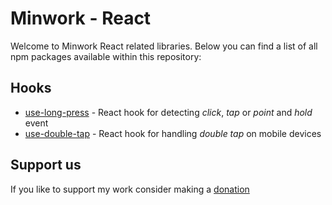 # Minwork - React
Welcome to Minwork React related libraries. Below you can find a list of all npm packages available within this repository:

## Hooks
- [use-long-press](./packages/use-long-press/README.md) - React hook for detecting _click_, _tap_ or _point_ and _hold_ event
- [use-double-tap](./packages/use-double-tap/README.md) - React hook for handling _double tap_ on mobile devices

## Support us
If you like to support my work consider making a [donation](https://github.com/sponsors/minwork)
